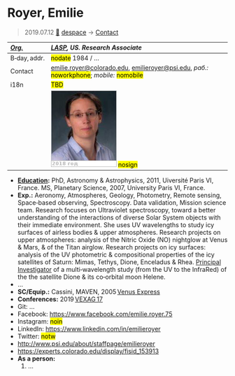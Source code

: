 # Royer, Emilie
> 2019.07.12 [🚀](../index/index.md) [despace](index.md) → [Contact](contact.md)

|*[Org.](contact.md)*|*[LASP](zz_lasp.md), US. Research Associate*|
|:--|:--|
|B‑day, addr.|<mark>nodate</mark> 1984 / …|
|Contact|<emilie.royer@colorado.edu>, <emilieroyer@psi.edu>, *раб.:* <mark>noworkphone</mark>; *mobile:* <mark>nomobile</mark>|
|i18n|<mark>TBD</mark>|
||![](f/contact/r/royer1_photo.jpg) <mark>nosign</mark>|

   - **[Education](edu.md):** PhD, Astronomy & Astrophysics, 2011, Uiversité Paris VI, France. MS, Planetary Science, 2007, University Paris VI, France.
   - **Exp.:** Aeronomy, Atmospheres, Geology, Photometry, Remote sensing, Space‑based observing, Spectroscopy. Data validation, Mission science team. Research focuses on Ultraviolet spectroscopy, toward a better understanding of the interactions of diverse Solar System objects with their immediate environment. She uses UV wavelengths to study icy surfaces of airless bodies & upper atmospheres. Research projects on upper atmospheres: analysis of the Nitric Oxide (NO) nightglow at Venus & Mars, & of the Titan airglow. Research projects on icy surfaces: analysis of the UV photometric & compositional properties of the icy satellites of Saturn: Mimas, Tethys, Dione, Enceladus & Rhea. [Principal Investigator](principal_investigator.md) of a multi‑wavelength study (from the UV to the InfraRed) of the the satellite Dione & its co‑orbital moon Helene.
   - …
   - **SC/Equip.:** Cassini, MAVEN, 2005 [Venus Express](venus_express.md)
   - **Conferences:** 2019 [VEXAG 17](vexag_2019.md)
   - Git: …
   - Facebook: <https://www.facebook.com/emilie.royer.75>
   - Instagram: <mark>noin</mark>
   - LinkedIn: <https://www.linkedin.com/in/emilieroyer>
   - Twitter: <mark>notw</mark>
   - <http://www.psi.edu/about/staffpage/emilieroyer>
   - <https://experts.colorado.edu/display/fisid_153913>
   - **As a person:**
      1. …
